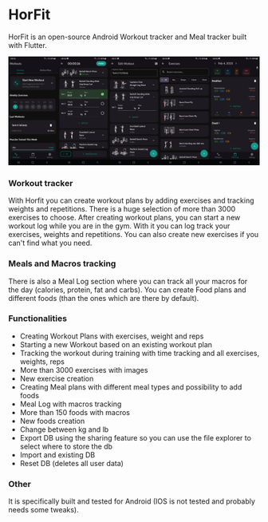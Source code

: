 # HorFit

HorFit is an open-source Android Workout tracker and Meal tracker built with Flutter.

![UI](images/promo1.jpg)

### Workout tracker
With Horfit you can create workout plans by adding exercises and tracking weights and repetitions. There is a huge selection of more than 3000 exercises to choose.
After creating workout plans, you can start a new workout log while you are in the gym. With it you can log track your exercises, weights and repetitions.
You can also create new exercises if you can't find what you need.

### Meals and Macros tracking
There is also a Meal Log section where you can track all your macros for the day (calories, protein, fat and carbs). 
You can create Food plans and different foods (than the ones which are there by default).

### Functionalities
- Creating Workout Plans with exercises, weight and reps
- Starting a new Workout based on an existing workout plan
- Tracking the workout during training with time tracking and all exercises, weights, reps
- More than 3000 exercises with images
- New exercise creation
- Creating Meal plans with different meal types and possibility to add foods
- Meal Log with macros tracking
- More than 150 foods with macros
- New foods creation
- Change between kg and lb
- Export DB using the sharing feature so you can use the file explorer to select where to store the db
- Import and existing DB
- Reset DB (deletes all user data)

### Other
It is specifically built and tested for Android (IOS is not tested and probably needs some tweaks).
